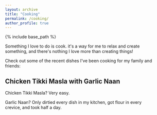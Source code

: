 ```yaml
---
layout: archive
title: "Cooking"
permalink: /cooking/
author_profile: true
---
```


{% include base_path %}

Something I love to do is cook. it's a way for me to relax and create something, and there's nothing I love more than creating things!

Check out some of the recent dishes I've been cooking for my family and friends:



## Chicken Tikki Masla with Garlic Naan

Chicken Tikki Masla? Very easy.

Garlic Naan? Only dirtied every dish in my kitchen, got flour in every crevice, and took half a day. 


